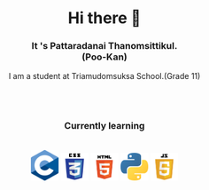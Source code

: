 <h1 align="center">
Hi there 👋 </h1>
<h3 align="center">It 's Pattaradanai Thanomsittikul.<br>
(Poo-Kan)<br></h3>
<p align="center">I am a student at Triamudomsuksa School.(Grade 11)</p><br>
<br><h3 align="center">Currently learning</h3>
<br>
<div align="center">
  <img src="https://github.com/Takedaxz/Takedaxz/blob/main/C.png?raw=true" width="50px">
  <img src="https://github.com/Takedaxz/Takedaxz/blob/main/CSS.png?raw=true" width="50px">
  <img src="https://github.com/Takedaxz/Takedaxz/blob/main/HTML.png?raw=true" width="50px">
  <img src="https://github.com/Takedaxz/Takedaxz/blob/main/Python.png?raw=true" width="50px">
  <img src="https://github.com/Takedaxz/Takedaxz/blob/main/Javascript.png?raw=true" width="50px">
</div>
  
